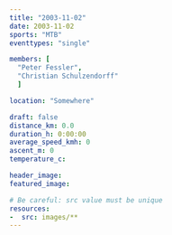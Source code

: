 ```yaml
---
title: "2003-11-02"
date: 2003-11-02
sports: "MTB"
eventtypes: "single"

members: [ 
  "Peter Fessler", 
  "Christian Schulzendorff"
  ]

location: "Somewhere"

draft: false
distance_km: 0.0
duration_h: 0:00:00
average_speed_kmh: 0
ascent_m: 0
temperature_c: 

header_image:
featured_image:

# Be careful: src value must be unique
resources:
-  src: images/**
---
```


<!--more-->